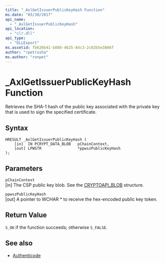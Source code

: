 ```yaml
---
title: "_AxlGetIssuerPublicKeyHash Function"
ms.date: "03/30/2017"
api_name: 
  - "_AxlGetIssuerPublicKeyHash"
api_location: 
  - "clr.dll"
api_type: 
  - "DLLExport"
ms.assetid: fb626b41-b888-4625-84c3-2c02b5e3866f
author: "rpetrusha"
ms.author: "ronpet"
---
```

# _AxlGetIssuerPublicKeyHash Function
Retrieves the SHA-1 hash of the public key associated with the private key that is used to sign the specified certificate.  
  
## Syntax  
  
```  
HRESULT _AxlGetIssuerPublicKeyHash (  
    [in]  IN PCRYPT_DATA_BLOB   pChainContext,  
    [out] LPWSTR                *ppwszPublicKeyHash  
);  
```  
  
## Parameters  
 `pChainContext`  
 [in] The CSP public key blob. See the [CRYPTOAPI_BLOB](/windows/desktop/api/dpapi/ns-dpapi-_cryptoapi_blob) structure.  
  
 `ppwszPublicKeyHash`  
 [out] A pointer to WCHAR * to receive the hex-encoded public key token.  
  
## Return Value  
 `S_OK` if the function succeeds; otherwise `S_FALSE`.  
  
## See also

- [Authenticode](../../../../docs/framework/unmanaged-api/authenticode/index.md)
